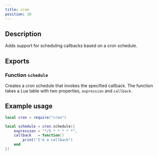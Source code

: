 ```yaml
---
title: cron
position: 10
---
```


## Description

Adds support for scheduling callbacks based on a cron schedule.

## Exports

### Function `schedule`

Creates a cron schedule that invokes the specified callback. The function takes
a Lua table with two properties, `expression` and `callback`.

## Example usage

```lua
local cron = require("cron")

local schedule = cron.schedule({
    expression = "*/5 * * * * *",
    callback   = function()
        print("I'm a callback")
    end
})
```
